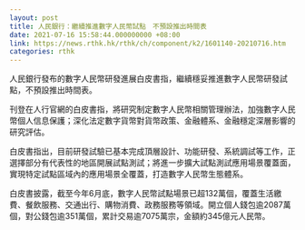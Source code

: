 ```yaml
---
layout: post
title: 人民銀行：繼續推進數字人民幣試點　不預設推出時間表
date: 2021-07-16 15:58:44.000000000 +08:00
link: https://news.rthk.hk/rthk/ch/component/k2/1601140-20210716.htm
categories: rthk
---
```


人民銀行發布的數字人民幣研發進展白皮書指，繼續穩妥推進數字人民幣研發試點，不預設推出時間表。

刊登在人行官網的白皮書指，將研究制定數字人民幣相關管理辦法，加強數字人民幣個人信息保護；深化法定數字貨幣對貨幣政策、金融體系、金融穩定深層影響的研究評估。

白皮書指出，目前研發試驗已基本完成頂層設計、功能研發、系統調試等工作，正選擇部分有代表性的地區開展試點測試；將進一步擴大試點測試應用場景覆蓋面，實現特定試點區域內的應用場景全覆蓋，打造數字人民幣生態體系。

白皮書披露，截至今年6月底，數字人民幣試點場景已超132萬個，覆蓋生活繳費、餐飲服務、交通出行、購物消費、政務服務等領域。開立個人錢包逾2087萬個，對公錢包逾351萬個，累計交易逾7075萬宗，金額約345億元人民幣。
